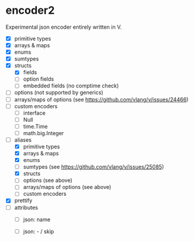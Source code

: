 # encoder2

Experimental json encoder entirely written in V. 

- [x] primitive types
- [x] arrays & maps
- [x] enums
- [x] sumtypes
- [x] structs
	- [x] fields
	- [ ] option fields
	- [ ] embedded fields (no comptime check)
- [ ] options (not supported by generics)
- [ ] arrays/maps of options (see https://github.com/vlang/v/issues/24466)
- [ ] custom encoders
	- [ ] interface
	- [ ] Null
	- [ ] time.Time
	- [ ] math.big.Integer
- [ ] aliases
	- [x] primitive types
	- [x] arrays & maps
	- [x] enums
	- [ ] sumtypes (see https://github.com/vlang/v/issues/25085)
	- [x] structs
	- [ ] options (see above)
	- [ ] arrays/maps of options (see above)
	- [ ] custom encoders
- [x] prettify
- [ ] attributes
	- [ ] json: name
	- [ ] json: - / skip


